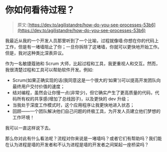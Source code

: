 # 你如何看待过程？

> 原文:[https://dev.to/agilistandre/how-do-you-see-processes-53b6](https://dev.to/agilistandre/how-do-you-see-processes-53b6)

我最近从我的一个开发人员那里听到了一个比喻，过程就像墙:你想在你的代码上工作，但是有一堵墙阻止了你；一旦你拆除了这堵墙，你就可以更快地开始工作。但是，我对这种类比深表异议。

作为一名敏捷蔻驰和 Scrum 大师，比起过程和工具，我更重视人和交互。然而，我很清楚过程和工具可以帮助软件开发。例如:

*   Scrum(如果正确实现的话(我同意这是一个很大的‘如果’))可以提高开发团队向最终用户交付价值的速度；
*   结对编程，虽然会让你慢一点(非常少)，但它确实产生了更高质量的代码，代码所有权的共享感(增加了总线因子)，以及更快的 dev 升级；
*   当我处于深度工作模式时，这个应用程序让我更快地进入状态；
*   回顾——一个团队解决他们自己问题的终极工具，为开发人员建立他们梦想的工作环境！

我可以一直这样说下去。

那么你对此有什么看法呢？流程对你来说是一堵墙吗？或者它们有帮助吗？我们能在认为进程是墙的开发者和不认为进程是墙的开发者之间架起一座桥梁吗？